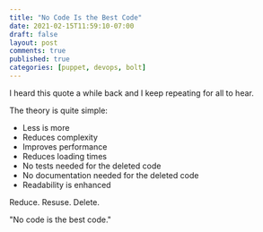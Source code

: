 ```yaml
---
title: "No Code Is the Best Code"
date: 2021-02-15T11:59:10-07:00
draft: false
layout: post
comments: true
published: true
categories: [puppet, devops, bolt]
---
```


I heard this quote a while back and I keep repeating for all to hear. 

The theory is quite simple:

  * Less is more
  * Reduces complexity
  * Improves performance
  * Reduces loading times
  * No tests needed for the deleted code
  * No documentation needed for the deleted code
  * Readability is enhanced

Reduce.  Resuse.  Delete.

"No code is the best code."